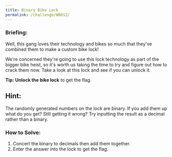 ```yaml
---
title: Binary Bike Lock
permalink: /challenge/W0012/
---
```


### Briefing: 
Well, this gang loves their technology and bikes so much that they've combined them to make a custom bike lock!

We're concerned they're going to use this lock technology as part of the bigger bike heist, so it's worth us taking the time to try and figure out how to crack them now.
Take a look at this lock and see if you can unlock it.

**Tip:** **Unlock the bike lock** to get the flag.

## Hint:
The randomly generated numbers on the lock are binary. If you add them up what do you get? Still getting it wrong? Try inputting the result as a decimal rather than a binary.

### How to Solve: 
1. Concert the binary to decimals then add them together.
2. Enter the answer into the lock to get the flag.
